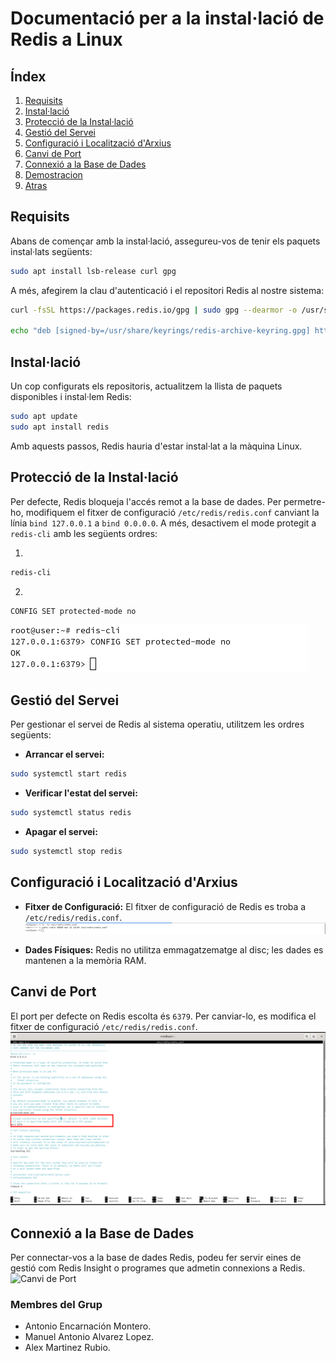 # Documentació per a la instal·lació de Redis a Linux

## Índex

1. [Requisits](#requisits)
2. [Instal·lació](#installaci%C3%B3)
3. [Protecció  de la Instal·lació](#Protecci%C3%B3-de-la-installaci%C3%B3)
4. [Gestió del Servei](#gestió-del-servei)
5. [Configuració i Localització d'Arxius](#configuraci%C3%B3-i-localitzaci%C3%B3-darxius)
6. [Canvi de Port](#canvi-de-port)
7. [Connexió a la Base de Dades](#connexió-a-la-base-de-dades)
8. [Demostracion](Demostració.md)
9. [Atras](readme.md)

## Requisits

Abans de començar amb la instal·lació, assegureu-vos de tenir els paquets instal·lats següents:

```bash
sudo apt install lsb-release curl gpg
```

A més, afegirem la clau d'autenticació i el repositori Redis al nostre sistema:

```bash
curl -fsSL https://packages.redis.io/gpg | sudo gpg --dearmor -o /usr/share/keyrings/redis-archive-keyring.gpg

echo "deb [signed-by=/usr/share/keyrings/redis-archive-keyring.gpg] https://packages.redis.io/deb $(lsb_release -cs) main" | sudo tee /etc/apt/sources.list.d/redis.list
```

## Instal·lació

Un cop configurats els repositoris, actualitzem la llista de paquets disponibles i instal·lem Redis:

```bash
sudo apt update
sudo apt install redis
```

Amb aquests passos, Redis hauria d'estar instal·lat a la màquina Linux.

## Protecció de la Instal·lació

Per defecte, Redis bloqueja l'accés remot a la base de dades. Per permetre-ho, modifiquem el fitxer de configuració `/etc/redis/redis.conf` canviant la línia `bind 127.0.0.1` a `bind 0.0.0.0`. A més, desactivem el mode protegit a `redis-cli` amb les següents ordres:
  
  1. 
```bash
redis-cli
```
  2.
```bash
CONFIG SET protected-mode no
```
![Securitzacio](1Securitzacio.png)

## Gestió del Servei

Per gestionar el servei de Redis al sistema operatiu, utilitzem les ordres següents:

- **Arrancar el servei:**

```bash
sudo systemctl start redis
```

- **Verificar l'estat del servei:**

```bash
sudo systemctl status redis
```

- **Apagar el servei:**

```bash
sudo systemctl stop redis
```

## Configuració i Localització d'Arxius

- **Fitxer de Configuració:**
  El fitxer de configuració de Redis es troba a `/etc/redis/redis.conf`.
  ![Archivo_Configuracion](1Archivo_Configuracion.png)

- **Dades Físiques:**
  Redis no utilitza emmagatzematge al disc; les dades es mantenen a la memòria RAM.

## Canvi de Port

El port per defecte on Redis escolta és `6379`. Per canviar-lo, es modifica el fitxer de configuració `/etc/redis/redis.conf`.
  ![Canvi de Port](1(Puerto).png)


## Connexió a la Base de Dades

Per connectar-vos a la base de dades Redis, podeu fer servir eines de gestió com Redis Insight o programes que admetin connexions a Redis.
  ![Canvi de Port](1Comprovación_Conexion_BBDD_redis-insight.png)

### Membres del Grup
- Antonio Encarnación Montero.
- Manuel Antonio Alvarez Lopez.
- Alex Martinez Rubio.
